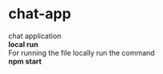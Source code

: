 # chat-app <br>
chat application <br>
**local run**<br>
For running the file locally run the command <br>
**npm start**
